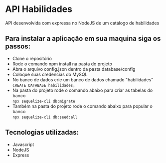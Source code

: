 # API Habilidades
API desenvolvida com expressa no NodeJS de um catálogo de habilidades


## Para instalar a aplicação em sua maquina siga os passos:
- Clone o repositório
- Rode o comando npm install na pasta do projeto
- Abra o arquivo config.json dentro da pasta database/config
- Coloque suas credencias do MySQL
- No banco de dados crie um banco de dados chamado "habilidades"<br>
  `CREATE DATABASE habilidades;`
- Na pasta do projeto rode o comando abaixo para criar as tabelas do banco<br>
  `npx sequelize-cli db:migrate`
- Também na pasta do projeto rode o comando abaixo para popular o banco<br>
  `npx sequelize-cli db:seed:all`


## Tecnologias utilizadas:
- Javascript
- NodeJS
- Express
